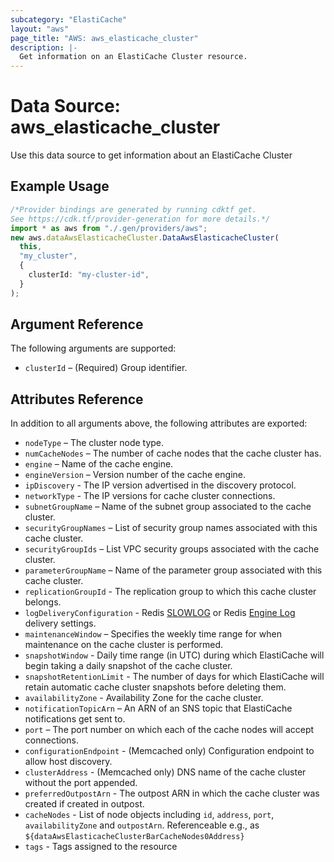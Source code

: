```yaml
---
subcategory: "ElastiCache"
layout: "aws"
page_title: "AWS: aws_elasticache_cluster"
description: |-
  Get information on an ElastiCache Cluster resource.
---
```


# Data Source: aws\_elasticache\_cluster

Use this data source to get information about an ElastiCache Cluster

## Example Usage

```typescript
/*Provider bindings are generated by running cdktf get.
See https://cdk.tf/provider-generation for more details.*/
import * as aws from "./.gen/providers/aws";
new aws.dataAwsElasticacheCluster.DataAwsElasticacheCluster(
  this,
  "my_cluster",
  {
    clusterId: "my-cluster-id",
  }
);

```

## Argument Reference

The following arguments are supported:

* `clusterId` – (Required) Group identifier.

## Attributes Reference

In addition to all arguments above, the following attributes are exported:

* `nodeType` – The cluster node type.
* `numCacheNodes` – The number of cache nodes that the cache cluster has.
* `engine` – Name of the cache engine.
* `engineVersion` – Version number of the cache engine.
* `ipDiscovery` - The IP version advertised in the discovery protocol.
* `networkType` - The IP versions for cache cluster connections.
* `subnetGroupName` – Name of the subnet group associated to the cache cluster.
* `securityGroupNames` – List of security group names associated with this cache cluster.
* `securityGroupIds` – List VPC security groups associated with the cache cluster.
* `parameterGroupName` – Name of the parameter group associated with this cache cluster.
* `replicationGroupId` - The replication group to which this cache cluster belongs.
* `logDeliveryConfiguration` - Redis [SLOWLOG](https://redis.io/commands/slowlog) or Redis [Engine Log](https://docs.aws.amazon.com/AmazonElastiCache/latest/red-ug/Log_Delivery.html#Log_contents-engine-log) delivery settings.
* `maintenanceWindow` – Specifies the weekly time range for when maintenance
  on the cache cluster is performed.
* `snapshotWindow` - Daily time range (in UTC) during which ElastiCache will
  begin taking a daily snapshot of the cache cluster.
* `snapshotRetentionLimit` - The number of days for which ElastiCache will
  retain automatic cache cluster snapshots before deleting them.
* `availabilityZone` - Availability Zone for the cache cluster.
* `notificationTopicArn` – An ARN of an
  SNS topic that ElastiCache notifications get sent to.
* `port` – The port number on which each of the cache nodes will
  accept connections.
* `configurationEndpoint` - (Memcached only) Configuration endpoint to allow host discovery.
* `clusterAddress` - (Memcached only) DNS name of the cache cluster without the port appended.
* `preferredOutpostArn` - The outpost ARN in which the cache cluster was created if created in outpost.
* `cacheNodes` - List of node objects including `id`, `address`, `port`, `availabilityZone` and `outpostArn`.
  Referenceable e.g., as `${dataAwsElasticacheClusterBarCacheNodes0Address}`
* `tags` - Tags assigned to the resource
